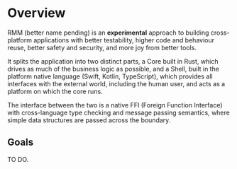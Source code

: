 # Overview

RMM (better name pending) is an **experimental** approach to building cross-platform applications with better testability, higher code and behaviour reuse, better safety and security, and more joy from better tools.

It splits the application into two distinct parts, a Core built in Rust, which drives as much of the business logic as possible, and a Shell, built in the platform native language (Swift, Kotlin, TypeScript), which provides all interfaces with the external world, including the human user, and acts as a platform on which the core runs. 

The interface between the two is a native FFI (Foreign Function Interface) with cross-language type checking and message passing semantics, where simple data structures are passed across the boundary.

## Goals

TO DO.
